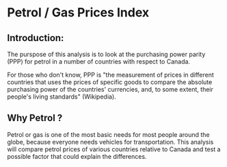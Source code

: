 # Petrol / Gas Prices Index

## Introduction:

The purspose of this analysis is to look at the purchasing power parity (PPP) for petrol in a number of countries with respect to Canada. 

For those who don't know, PPP is "the measurement of prices in different countries that uses the prices of specific goods to compare the absolute purchasing power of the countries' currencies, and, to some extent, their people's living standards" (Wikipedia). 

## Why Petrol ?

Petrol or gas is one of the most basic needs for most people around the globe, because everyone needs vehicles for transportation. This analysis will compare petrol prices of various countries relative to Canada and test a possible factor that could explain the differences.

##
